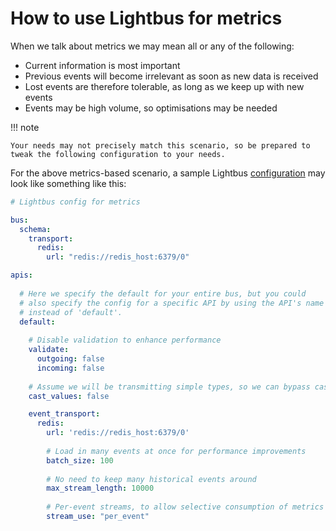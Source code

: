 # How to use Lightbus for metrics

When we talk about metrics we may mean all or any of the following:

* Current information is most important
* Previous events will become irrelevant as soon as new data is received
* Lost events are therefore tolerable, as long as we keep up with new events
* Events may be high volume, so optimisations may be needed

!!! note

    Your needs may not precisely match this scenario, so be prepared to tweak the following configuration to your needs.

For the above metrics-based scenario, a sample Lightbus [configuration](../reference/configuration.md) may look like 
something like this:

```yaml
# Lightbus config for metrics

bus:
  schema:
    transport:
      redis:
        url: "redis://redis_host:6379/0"

apis:
  
  # Here we specify the default for your entire bus, but you could
  # also specify the config for a specific API by using the API's name
  # instead of 'default'.
  default:
    
    # Disable validation to enhance performance
    validate:
      outgoing: false
      incoming: false
    
    # Assume we will be transmitting simple types, so we can bypass casting for performance
    cast_values: false

    event_transport:
      redis:
        url: 'redis://redis_host:6379/0'
      
        # Load in many events at once for performance improvements
        batch_size: 100
    
        # No need to keep many historical events around
        max_stream_length: 10000
      
        # Per-event streams, to allow selective consumption of metrics
        stream_use: "per_event"
```
